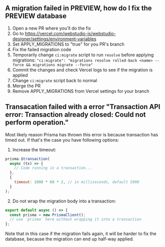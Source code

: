 ## A migration failed in PREVIEW, how do I fix the PREVIEW database

1. Open a new PR where you'll do the fix
1. Go to https://vercel.com/webstudio-is/webstudio-designer/settings/environment-variables
1. Set APPLY_MIGRATIONS to "true" for you PR's branch
1. Fix the failed migration code
1. Temporarily change `ci:migrate` script to run `resolve` before applying migrations: `"ci:migrate": "migrations resolve rolled-back <name> --force && migrations migrate --force"`
1. Commit the changes and check Vercel logs to see if the migration is applied
1. Change `ci:migrate` script back to normal
1. Merge the PR
1. Remove APPLY_MIGRATIONS from Vercel settings for your branch

## Transacation failed with a error "Transaction API error: Transaction already closed: Could not perform operation."

Most likely reason Prisma has thrown this error is because transaction has timed out. If that's the case you have following options:

1. Increase the timeout:

```js
prisma.$transaction(
  async (tx) => {
    // Code running in a transaction...
  },
  {
    timeout: 1000 * 60 * 2, // in milliseconds, default 5000
  }
);
```

2. Do not wrap the migration body into a transaction:

```js
export default async () => {
  const prisma = new PrismaClient();
  // use `prisma` here without wrapping it into a transaction
};
```

Note that in this case if the migration fails again, it will be harder to fix the database,
because the migration can end up half-way applied.
